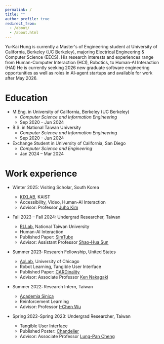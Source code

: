 ```yaml
---
permalink: /
title: ""
author_profile: true
redirect_from: 
  - /about/
  - /about.html
---
```


Yu-Kai Hung is currently a Master's of Engineering student at University of California, Berkeley (UC Berkeley), majoring Electrical Engineering & Computer Science (EECS). His research interests and experiences range from Human-Computer Interaction (HCI), Robotics, to Human-AI Interaction (HAI)
He is currently seeking 2026 new graduate software engineering opportunities as well as roles in AI-agent startups and available for work after May 2026.

Education
======
* M.Eng. in University of California, Berkeley (UC Berkeley)
    * *Computer Science and Information Engineering*
    * Sep 2020 – Jun 2024
* B.S. in National Taiwan University
    * *Computer Science and Information Engineering*
    * Sep 2020 – Jun 2024
* Exchange Student in University of California, San Diego
    * *Computer Science and Engineering* 
    * Jan 2024 – Mar 2024
    
Work experience
======

* Winter 2025: Visiting Scholar, South Korea
  * [KIXLAB](https://www.kixlab.org/), KAIST
  * Accessibility, Video, Human-AI Interaction
  * Advisor: Professor [Juho Kim](https://juhokim.com/)

* Fall 2023 – Fall 2024: Undergrad Researcher, Taiwan
  * [RLLab](https://nturll.xyz/about), National Taiwan University
  * Human-AI Interaction
  * Published Paper: [SimTube](https://dl.acm.org/doi/10.1145/3708359.3712146)
  * Advisor: Assistant Professor [Shao-Hua Sun](https://shaohua0116.github.io/)

* Summer 2023: Research Fellowship, United States
  * [AxLab](https://www.axlab.cs.uchicago.edu/), University of Chicago
  * Robot Learning, Tangible User Interface
  * Published Paper: [CARDinality](https://dl.acm.org/doi/10.1145/3654777.3676421)
  * Advisor: Associate Professor [Ken Nakagaki](https://www.ken-nakagaki.com/)

* Summer 2022: Research Intern, Taiwan
  * [Academia Sinica](https://www.sinica.edu.tw/)
  * Reinforcement Learning
  * Advisor: Professor [I-Chen Wu](https://icwu307.github.io/)

* Spring 2022–Spring 2023: Undergrad Researcher, Taiwan
  * Tangible User Interface
  * Published Poster: [Chandelier](https://dl.acm.org/doi/abs/10.1145/3586182.3616695)
  * Advisor: Associate Professor [Lung-Pan Cheng](https://www.lungpancheng.tw/#)

